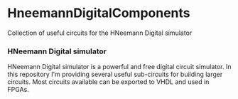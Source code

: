 # HneemannDigitalComponents
Collection of useful circuits for the HNeemann Digital simulator

### HNeemann Digital simulator 

HNeemann Digital simulator is a powerful and free digital circuit simulator. In this repository I'm providing several useful sub-circuits for building larger circuits. Most circuits available can be exported to VHDL and used in FPGAs.
